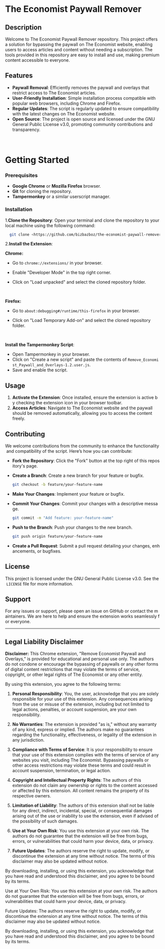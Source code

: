 # The Economist Paywall Remover

## Description

Welcome to The Economist Paywall Remover repository. This project offers a solution for bypassing the paywall on The Economist website, enabling users to access articles and content without needing a subscription. The tools provided in this repository are easy to install and use, making premium content accessible to everyone.

## Features

- **Paywall Removal**: Efficiently removes the paywall and overlays that restrict access to The Economist articles.
- **User-Friendly Installation**: Simple installation process compatible with popular web browsers, including Chrome and Firefox.
- **Regular Updates**: The script is regularly updated to ensure compatibility with the latest changes on The Economist website.
- **Open Source**: The project is open source and licensed under the GNU General Public License v3.0, promoting community contributions and transparency.
<br><br><br>

# Getting Started

### Prerequisites

- **Google Chrome** or **Mozilla Firefox** browser.
- **Git** for cloning the repository.
- **Tampermonkey** or a similar userscript manager.

### Installation

1.**Clone the Repository**: Open your terminal and clone the repository to your local machine using the following command:
    
  ```bash
    git clone <https://github.com/bizbazboz/the-economist-paywall-remover.git>
   ```

2.**Install the Extension**:

**Chrome:**

- Go to `chrome://extensions/` in your browser.

- Enable "Developer Mode" in the top right corner.

- Click on "Load unpacked" and select the cloned repository folder.
<br>

**Firefox:**

- Go to `about:debugging#/runtime/this-firefox` in your browser.

- Click on "Load Temporary Add-on" and select the cloned repository folder.
<br>

**Install the Tampermonkey Script**:
- Open Tampermonkey in your browser.
- Click on "Create a new script" and paste the contents of `Remove_Economist_Paywall_and_Overlays-1.2.user.js`.
- Save and enable the script.

## **Usage**

1. **Activate the Extension**: Once installed, ensure the extension is active by checking the extension icon in your browser toolbar.
2. **Access Articles**: Navigate to The Economist website and the paywall should be removed automatically, allowing you to access the content freely.

## **Contributing**

We welcome contributions from the community to enhance the functionality and compatibility of the script. Here’s how you can contribute:

- **Fork the Repository**: Click the "Fork" button at the top right of this repository's page.
- **Create a Branch**: Create a new branch for your feature or bugfix.
    
    ```bash
    git checkout -b feature/your-feature-name
    ```
    
- **Make Your Changes**: Implement your feature or bugfix.
- **Commit Your Changes**: Commit your changes with a descriptive message.
    
    ```bash
    git commit -m "Add feature: your-feature-name"
    ```
    
- **Push to the Branch**: Push your changes to the new branch.
    
    ```bash
    git push origin feature/your-feature-name
    ```
    
- **Create a Pull Request**: Submit a pull request detailing your changes, enhancements, or bugfixes.

## **License**

This project is licensed under the GNU General Public License v3.0. See the `LICENSE` file for more information.

## **Support**

For any issues or support, please open an issue on GitHub or contact the maintainers. We are here to help and ensure the extension works seamlessly for everyone.

---
## Legal Liability Disclaimer

**Disclaimer:** This Chrome extension, "Remove Economist Paywall and Overlays," is provided for educational and personal use only. The authors do not condone or encourage the bypassing of paywalls or any other forms of digital content restrictions that may violate the terms of service, copyright, or other legal rights of The Economist or any other entity.

By using this extension, you agree to the following terms:

1. **Personal Responsibility**: You, the user, acknowledge that you are solely responsible for your use of this extension. Any consequences arising from the use or misuse of the extension, including but not limited to legal actions, penalties, or account suspension, are your own responsibility.

2. **No Warranties**: The extension is provided "as is," without any warranty of any kind, express or implied. The authors make no guarantees regarding the functionality, effectiveness, or legality of the extension in any jurisdiction.

3. **Compliance with Terms of Service**: It is your responsibility to ensure that your use of this extension complies with the terms of service of any websites you visit, including The Economist. Bypassing paywalls or other access restrictions may violate these terms and could result in account suspension, termination, or legal action.

4. **Copyright and Intellectual Property Rights**: The authors of this extension do not claim any ownership or rights to the content accessed or affected by this extension. All content remains the property of its respective owners.

5. **Limitation of Liability**: The authors of this extension shall not be liable for any direct, indirect, incidental, special, or consequential damages arising out of the use or inability to use the extension, even if advised of the possibility of such damages.

6. **Use at Your Own Risk**: You use this extension at your own risk. The authors do not guarantee that the extension will be free from bugs, errors, or vulnerabilities that could harm your device, data, or privacy.

7. **Future Updates**: The authors reserve the right to update, modify, or discontinue the extension at any time without notice. The terms of this disclaimer may also be updated without notice.

By downloading, installing, or using this extension, you acknowledge that you have read and understood this disclaimer, and you agree to be bound by its terms.


Use at Your Own Risk: You use this extension at your own risk. The authors do not guarantee that the extension will be free from bugs, errors, or vulnerabilities that could harm your device, data, or privacy.

Future Updates: The authors reserve the right to update, modify, or discontinue the extension at any time without notice. The terms of this disclaimer may also be updated without notice.

By downloading, installing, or using this extension, you acknowledge that you have read and understood this disclaimer, and you agree to be bound by its terms.
